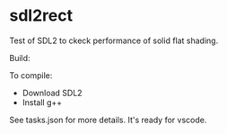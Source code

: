 # sdl2rect

Test of SDL2 to ckeck performance of solid flat shading.

Build:

To compile:

- Download SDL2
- Install g++

See tasks.json for more details. It's ready for vscode.
